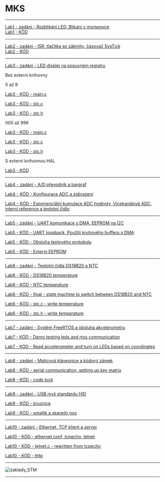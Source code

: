 # MKS
___

[Lab1 - zadání - Rozblikání LED, Blikání v morseovce ](https://github.com/KristynaPijackova/MKS/blob/main/Zadani/MKS_cv01.pdf)        
[Lab1 - KÓD](https://github.com/KristynaPijackova/MKS/blob/main/Lab1/Lab1/Src/main.c)
___

[Lab2 - zadání - ISR, tlačítka se zákmity, časovač SysTick](https://github.com/KristynaPijackova/MKS/blob/main/Zadani/MKS_cv02.pdf)     
[Lab2 - KÓD](https://github.com/KristynaPijackova/MKS/blob/main/Lab2/Src/main.c)
___

[Lab3 - zadání - LED displej na posuvném registru](https://github.com/KristynaPijackova/MKS/blob/main/Zadani/MKS_cv03.pdf)  

Bez externí knihovny

0 až 9

[Lab3 - KÓD - main.c](https://github.com/KristynaPijackova/MKS/blob/42c429b00eae968a2bf49cd4e8c475f02a1ec3fa/Lab3/Src/main.c)

[Lab3 - KÓD - stc.c](https://github.com/KristynaPijackova/MKS/blob/6fa2d8dabc4dc8e99e4b9c949904318774f6651d/Lab3/Src/stc.c)

[Lab3 - KÓD - stc.h](https://github.com/KristynaPijackova/MKS/blob/42c429b00eae968a2bf49cd4e8c475f02a1ec3fa/Lab3/Src/sct.h)

000 až 999

[Lab3 - KÓD - main.c](https://github.com/KristynaPijackova/MKS/blob/main/Lab2/Src/main.c)

[Lab3 - KÓD - stc.c](https://github.com/KristynaPijackova/MKS/blob/6fa2d8dabc4dc8e99e4b9c949904318774f6651d/Lab3/Src/stc.c)

[Lab3 - KÓD - stc.h](https://github.com/KristynaPijackova/MKS/blob/6fa2d8dabc4dc8e99e4b9c949904318774f6651d/Lab3/Src/sct.h)

S externí knihovnou HAL

[Lab3 - KÓD](https://github.com/KristynaPijackova/MKS/blob/main/Zadani/MKS_cv04.pdf)
___

[Lab4 - zadání - A/D převodník a bargraf ](https://github.com/KristynaPijackova/MKS/blob/main/Lab4/)    

[Lab4 - KÓD - Konfigurace ADC a zobrazení](https://github.com/KristynaPijackova/MKS/blob/4a6315745b04441d70fa616013d2575df6ab3022/Lab4/Core/Src/main.c)

[Lab4 - KÓD - Exponenciální kumulace ADC hodnoty, Vícekanálové ADC, interní reference a teplotní čidlo](https://github.com/KristynaPijackova/MKS/blob/main/Lab2/Src/main.c)
___

[Lab5 - zadání - UART komunikace s DMA, EEPROM na I2C](https://github.com/KristynaPijackova/MKS/blob/main/Zadani/MKS_cv05.pdf)       

[Lab5 - KÓD  - UART loopback, Použití kruhového bufferu s DMA](https://github.com/KristynaPijackova/MKS/blob/2a1f518a2dbcff9d8006db13cd58045717895b66/Lab5/Core/Src/main.c)

[Lab5 - KÓD - Obsluha textového protokolu](https://github.com/KristynaPijackova/MKS/blob/fb15ad651c29b7ab4ef59f03ecc4210dadd03c2f/Lab5/Core/Src/main.c)

[Lab5 - KÓD - Externí EEPROM](https://github.com/KristynaPijackova/MKS/blob/main/Lab2/Src/main.c)
___

[Lab6 - zadání - Teplotní čidla DS18B20 a NTC](https://github.com/KristynaPijackova/MKS/blob/main/Zadani/MKS_cv06.pdf) 

[Lab6 - KÓD -  DS18B20 temperature](https://github.com/KristynaPijackova/MKS/blob/ba80332a386112f42bc3b16980de71c9f84a25b6/Lab6/Core/Src/main.c)

[Lab6 - KÓD - NTC temperature](https://github.com/KristynaPijackova/MKS/blob/d80c3c70202c370057f44074edef70b23dedf5a6/Lab6/Core/Src/main.c)

[Lab6 - KÓD -  final - state machine to switch between DS18B20 and NTC](https://github.com/KristynaPijackova/MKS/blob/main/Lab6/Core/Src/main.c)

[Lab6 - KÓD - stc.c - write temperature](https://github.com/KristynaPijackova/MKS/blob/main/Lab6/Core/Src/stc.c)

[Lab6 - KÓD - stc.h - write temperature](https://github.com/KristynaPijackova/MKS/blob/main/Lab6/Core/Inc/sct.h)
___

[Lab7 - zadání - Systém FreeRTOS a obsluha akcelerometru](https://github.com/KristynaPijackova/MKS/blob/main/Zadani/MKS_cv07.pdf) 

[Lab7 - KÓD - Demo testing leds and rtos communication](https://github.com/KristynaPijackova/MKS/blob/3d0e36d444ed4a98aec82ac82da1c1ed5bb0c3de/Lab7/Core/Src/main.c)

[Lab7 - KÓD - Read accelerometer and turn on LEDs based on coordinates](https://github.com/KristynaPijackova/MKS/blob/main/Lab7/Core/Src/main.c)
___

[Lab8 - zadání - Maticová klávesnice a kódový zámek](https://github.com/KristynaPijackova/MKS/blob/main/Zadani/MKS_cv08.pdf)       

[Lab8 - KÓD -  serial communication, setting up key matrix](https://github.com/KristynaPijackova/MKS/blob/ae17d6db8c34d1f6ec59af1fd10e47bf6061dfe5/Lab8/Core/Src/main.c)

[Lab8 - KÓD - code lock](https://github.com/KristynaPijackova/MKS/blob/main/Lab8/Core/Src/main.c)
___

[Lab9 - zadání - USB myš standardu HID](https://github.com/KristynaPijackova/MKS/blob/main/Zadani/MKS_cv09.pdf) 

[Lab9 - KÓD - kruznice](https://github.com/KristynaPijackova/MKS/blob/3c9c680c224de3a0c166a089f3a0253ba64485cd/Lab9/Core/Src/main.c_)

[Lab9 - KÓD - smajlik a skaredy nos](https://github.com/KristynaPijackova/MKS/blob/main/Lab9/Core/Src/main.c)
___

[Lab10 - zadání - Ethernet, TCP klient a server](https://github.com/KristynaPijackova/MKS/blob/main/Zadani/MKS_cv010.pdf)   

[Lab10 - KÓD - ethernet conf, tcpecho, telnet](https://github.com/KristynaPijackova/MKS/blob/31094142d3c50e8ccdfcc3fe1ddd9d4574041282/Lab10/Core/Src/main.c)

[Lab10 - KÓD - telnet.c - rewritten from tcpecho](https://github.com/KristynaPijackova/MKS/blob/main/Lab10/Core/Src/telnet.c)

[Lab10 - KÓD - http](https://github.com/KristynaPijackova/MKS/blob/31094142d3c50e8ccdfcc3fe1ddd9d4574041282/Lab10/Core/Src/main.c)

___

![zaklady_STM](https://user-images.githubusercontent.com/49315845/144704959-013e303b-77f5-4c49-800a-0006b35e29df.png)

___
